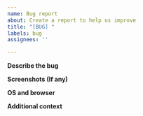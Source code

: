 ```yaml
---
name: Bug report
about: Create a report to help us improve
title: "[BUG] "
labels: bug
assignees: ''

---
```


**Describe the bug**

**Screenshots (If any)**

**OS and browser**

**Additional context**
